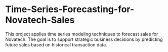# Time-Series-Forecasting-for-Novatech-Sales
This project applies time series modeling techniques to forecast sales for Novatech. The goal is to support strategic business decisions by predicting future sales based on historical transaction data.
